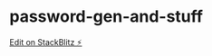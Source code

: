 # password-gen-and-stuff

[Edit on StackBlitz ⚡️](https://stackblitz.com/edit/simple-password-generator-bicp81)